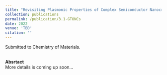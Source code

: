```yaml
---
title: "Revisiting Plasmonic Properties of Complex Semiconductor Nanocrystals Using Magnetic Circular Dichroism Spectroscopy: A Cautionary Tale"
collection: publications
permalink: /publication/3.1-GTONCs
date: 2022
venue: 'TBD'
citation: ''
---
```

Submitted to Chemistry of Materials. 


<br/><b>Absrtact</b><br/>
More details is coming up soon...

